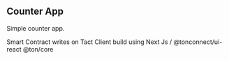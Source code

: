 ## Counter App

Simple counter app.

Smart Contract writes on Tact
Client build using Next Js / @tonconnect/ui-react @ton/core
